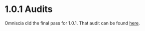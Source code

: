 # 1.0.1 Audits

Omniscia did the final pass for 1.0.1. That audit can be found [here](https://omniscia.io/hot-cross-vesting-implementation/).
